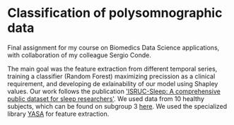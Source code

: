 # Classification of polysomnographic data
Final assignment for my course on Biomedics Data Science applications, with collaboration of my colleague Sergio Conde. 

The main goal was the feature extraction from different temporal series, training a classifier (Random Forest) maximizing precission as a clinical requirement, and developing de exlainability of our model using Shapley values.
Our work follows the publication ['ISRUC-Sleep: A comprehensive public dataset for sleep researchers'](https://pubmed.ncbi.nlm.nih.gov/26589468/). We used data from 10 healthy subjects, which can be found on subgroup 3 [here](https://sleeptight.isr.uc.pt/?page_id=48).
We used the specialized library [YASA](https://raphaelvallat.com/yasa/build/html/index.html) for feature extraction.
